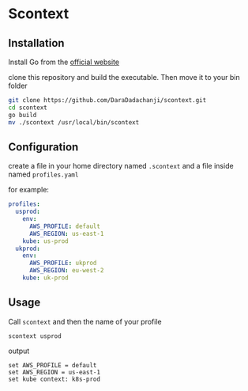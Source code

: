 # Scontext

## Installation

Install Go from the [official website](https://go.dev/)

clone this repository and build the executable. Then move it to your bin folder

```bash
git clone https://github.com/DaraDadachanji/scontext.git
cd scontext
go build
mv ./scontext /usr/local/bin/scontext
```

## Configuration

create a file in your home directory named `.scontext`
and a file inside named `profiles.yaml`

for example:

```yaml
profiles:
  usprod:
    env:
      AWS_PROFILE: default
      AWS_REGION: us-east-1
    kube: us-prod
  ukprod:
    env:
      AWS_PROFILE: ukprod
      AWS_REGION: eu-west-2
    kube: uk-prod
```

## Usage

Call `scontext` and then the name of your profile


`scontext usprod`

output

```text
set AWS_PROFILE = default
set AWS_REGION = us-east-1
set kube context: k8s-prod
```
